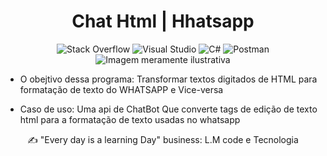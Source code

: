 <h1 align="center"> Chat Html | Hhatsapp  </h1> 

<div align="center">

![Stack Overflow](https://img.shields.io/badge/-Stackoverflow-FE7A16?style=for-the-badge&logo=stack-overflow&logoColor=white)
![Visual Studio](https://img.shields.io/badge/Visual%20Studio-5C2D91.svg?style=for-the-badge&logo=visual-studio&logoColor=white)
![C#](https://img.shields.io/badge/c%23-%23239120.svg?style=for-the-badge&logo=c-sharp&logoColor=white)
![Postman](https://img.shields.io/badge/Postman-FF6C37?style=for-the-badge&logo=postman&logoColor=white)
![Imagem meramente ilustrativa](https://user-images.githubusercontent.com/83149455/212533665-68c503a8-1506-4226-930b-442185596f56.png?w=1600&h=900&crop=1)

</div>


- O obejtivo dessa programa: Transformar textos digitados de HTML para formatação de texto do WHATSAPP e Vice-versa

- Caso de uso: Uma api de ChatBot Que converte tags de edição de texto html para a formatação de texto usadas no whatsapp

<div align="center">
✍ "Every day is a learning Day" business: L.M code e Tecnologia
</div>
